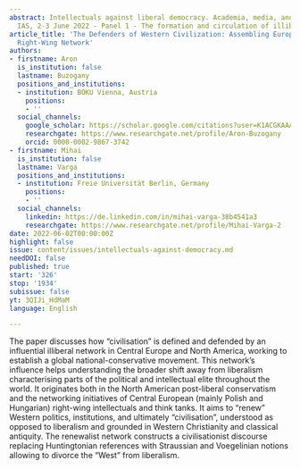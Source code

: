 ```yaml
---
abstract: Intellectuals against liberal democracy. Academia, media, and culture, Paris
  IAS, 2-3 June 2022 - Panel 1 - The formation and circulation of illiberal ideas
article_title: 'The Defenders of Western Civilization: Assembling Europe’s Transnational
  Right-Wing Network'
authors:
- firstname: Aron
  is_institution: false
  lastname: Buzogany
  positions_and_institutions:
  - institution: BOKU Vienna, Austria
    positions:
    - ''
  social_channels:
    google_scholar: https://scholar.google.com/citations?user=K1ACGKAAAAAJ&hl=en
    researchgate: https://www.researchgate.net/profile/Aron-Buzogany
    orcid: 0000-0002-9867-3742
- firstname: Mihai
  is_institution: false
  lastname: Varga
  positions_and_institutions:
  - institution: Freie Universität Berlin, Germany
    positions:
    - ''
  social_channels:
    linkedin: https://de.linkedin.com/in/mihai-varga-38b4541a3
    researchgate: https://www.researchgate.net/profile/Mihai-Varga-2
date: 2022-06-02T00:00:00Z
highlight: false
issue: content/issues/intellectuals-against-democracy.md
needDOI: false
published: true
start: '326'
stop: '1934'
subissue: false
yt: 3QIJi_HdMaM
language: English

---
```

The paper discusses how “civilisation” is defined and defended by an influential illiberal network in Central Europe and North America, working to establish a global national-conservative movement. This network’s influence helps understanding the broader shift away from liberalism characterising parts of the political and intellectual elite throughout the world. It originates both in the North American post-liberal conservatism and the networking initiatives of Central European (mainly Polish and Hungarian) right-wing intellectuals and think tanks. It aims to “renew” Western politics, institutions, and ultimately “civilisation”, understood as opposed to liberalism and grounded in Western Christianity and classical antiquity. The renewalist network constructs a civilisationist discourse replacing Huntingtonian references with Straussian and Voegelinian notions allowing to divorce the “West” from liberalism.

<Youtube yt="3QIJi_HdMaM" caption="The defenders of Western civilization: Assembling Europe’s transnational right-wing network" start="326" stop="1934"></Youtube>